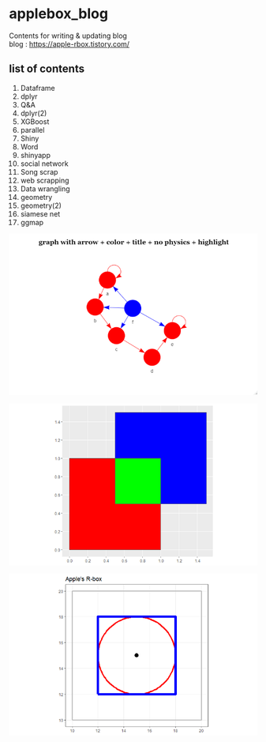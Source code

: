 # applebox_blog
Contents for writing & updating blog  
blog : https://apple-rbox.tistory.com/

## list of contents
01) Dataframe
02) dplyr
03) Q&A
04) dplyr(2)
05) XGBoost
06) parallel
07) Shiny
08) Word
09) shinyapp
10) social network
13) Song scrap
14) web scrapping
15) Data wrangling
16) geometry
17) geometry(2)
18) siamese net
19) ggmap

![SAMPLE](https://github.com/JunmoNam/applebox_blog/blob/master/R/SAMPLE/10_SAMPLE10.png)


![SAMPLE](https://github.com/JunmoNam/applebox_blog/blob/master/R/SAMPLE/16_SAMPLE1.png)


![SAMPLE](https://github.com/JunmoNam/applebox_blog/blob/master/R/SAMPLE/16_SAMPLE2.png)
